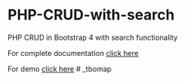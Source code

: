 # PHP-CRUD-with-search
PHP CRUD in Bootstrap 4 with search functionality

For complete documentation <a href="https://learncodeweb.com/php/php-crud-in-bootstrap-4-with-search-functionality/" target="_blank">click here</a>


For demo <a href="https://learncodeweb.com/demo/php/php-crud-in-bootstrap-4-with-search-functionality/add-users.php" target="_blank">click here</a>
#   _ t b o m a p  
 